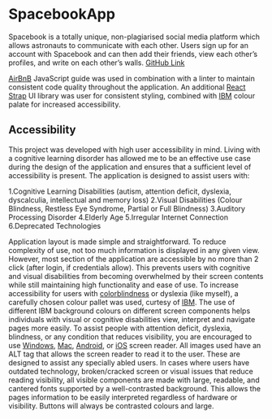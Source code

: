 # SpacebookApp

Spacebook is a totally unique, non-plagiarised social media platform which allows astronauts to
communicate with each other. Users sign up for an account with Spacebook and can then add their
friends, view each other’s profiles, and write on each other’s walls.
[GitHub Link](https://github.com/kcerbulis/SpacebookApp)

[AirBnB](https://github.com/airbnb/javascript) JavaScript guide was used in combination with a linter
to maintain consistent code quality throughout the application. An additional [React Strap](https://reactstrap.github.io/)
UI library was user for consistent styling, combined with [IBM](https://www.ibm.com/design/language/color/) colour palate for increased accessibility.


## Accessibility

This project was developed with high user accessibility in mind. Living with a cognitive learning disorder has allowed me to be an effective use case during the design of the application and ensures that a sufficient level of accessibility is present.
The application is designed to assist users with:

1.Cognitive Learning Disabilities (autism, attention deficit, dyslexia, dyscalculia, intellectual and memory loss)
2.Visual Disabilities (Colour Blindness, Restless Eye Syndrome, Partial or Full Blindness)
3.Auditory Processing Disorder
4.Elderly Age
5.Irregular Internet Connection
6.Deprecated Technologies

Application layout is made simple and straightforward. To reduce complexity of use, not too much information is displayed in any given view. However, most section of the application are accessible by no more than 2 click (after login, if credentials allow). This prevents users with cognitive and visual disabilities from becoming overwhelmed by their screen contents while still maintaining high functionality and ease of use.
To increase accessibility for users with [colorblindness](https://davidmathlogic.com/colorblind/#%23648FFF-%23785EF0-%23DC267F-%23FE6100-%23FFB000) or dyslexia (like myself), a carefully chosen colour pallet was used, curtesy of [IBM](https://www.ibm.com/design/language/color/). The use of different IBM background colours on different screen components helps individuals with visual or cognitive disabilities view, interpret and navigate pages more easily.
To assist people with attention deficit, dyslexia, blindness, or any condition that reduces visibility, you are encouraged to use [Windows](https://support.microsoft.com/en-us/windows/complete-guide-to-narrator-e4397a0d-ef4f-b386-d8ae-c172f109bdb1), [Mac](https://www.disability.illinois.edu/academic-support/assistive-technology/mac-os-x-voiceover#:~:text=Mac%20OS%20X%20Snow%20Leopard,new%20web%20page%20support%20options), [Android](https://support.google.com/accessibility/android/answer/6283677?hl=en-GB), or [iOS](https://support.apple.com/en-gb/guide/iphone/iph3e2e415f/ios) screen reader.
All images used have an ALT tag that allows the screen reader to read it to the user. These are designed to assist any specially abled users.
In cases where users have outdated technology, broken/cracked screen or visual issues that reduce reading visibility, all visible components are made with large, readable, and cantered fonts supported by a well-contrasted background. This allows the pages information to be easily interpreted regardless of hardware or visibility. Buttons will always be contrasted colours and large.
